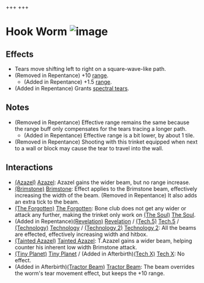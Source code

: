 +++
+++

 # Hook Worm ![image](/image/Hook_Worm.png) 

Effects
---------


* Tears move shifting left to right on a square-wave-like path.
* (Removed in Repentance) +10 [range](/wiki/Range "Range").
	+ (Added in Repentance) +1.5 [range](/wiki/Range "Range").
* (Added in Repentance) Grants [spectral tears](/wiki/Spectral_tears "Spectral tears").


Notes
-------


* (Removed in Repentance) Effective range remains the same because the range buff only compensates for the tears tracing a longer path.
	+ (Added in Repentance) Effective range is a bit lower, by about 1 tile.
* (Removed in Repentance) Shooting with this trinket equipped when next to a wall or block may cause the tear to travel into the wall.


Interactions
--------------


* [(Azazel)](/wiki/Azazel "Azazel") [Azazel](/wiki/Azazel "Azazel"): Azazel gains the wider beam, but no range increase.
* [(Brimstone)](/wiki/Brimstone "Brimstone") [Brimstone](/wiki/Brimstone "Brimstone"): Effect applies to the Brimstone beam, effectively increasing the width of the beam. (Removed in Repentance) It also adds an extra tick to the beam.
* [(The Forgotten)](/wiki/The_Forgotten "The Forgotten") [The Forgotten](/wiki/The_Forgotten "The Forgotten"): Bone club does not get any wider or attack any further, making the trinket only work on  [(The Soul)](/wiki/The_Soul_(Character) "The Soul") [The Soul](/wiki/The_Soul_(Character) "The Soul (Character)").
* (Added in Repentance)[(Revelation)](/wiki/Revelation "Revelation") [Revelation](/wiki/Revelation "Revelation") / [(Tech.5)](/wiki/Tech.5 "Tech.5") [Tech.5](/wiki/Tech.5 "Tech.5") / [(Technology)](/wiki/Technology "Technology") [Technology](/wiki/Technology "Technology") / [(Technology 2)](/wiki/Technology_2 "Technology 2") [Technology 2](/wiki/Technology_2 "Technology 2"): All the beams are effected, effectively increasing width and hitbox.
* [(Tainted Azazel)](/wiki/Tainted_Azazel "Tainted Azazel") [Tainted Azazel](/wiki/Tainted_Azazel "Tainted Azazel"): T.Azazel gains a wider beam, helping counter his inherent low width Brimstone attack.
* [(Tiny Planet)](/wiki/Tiny_Planet "Tiny Planet") [Tiny Planet](/wiki/Tiny_Planet "Tiny Planet") / (Added in Afterbirth)[(Tech X)](/wiki/Tech_X "Tech X") [Tech X](/wiki/Tech_X "Tech X"): No effect.
* (Added in Afterbirth)[(Tractor Beam)](/wiki/Tractor_Beam "Tractor Beam") [Tractor Beam](/wiki/Tractor_Beam "Tractor Beam"): The beam overrides the worm's tear movement effect, but keeps the +10 range.



